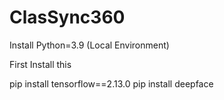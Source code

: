 # ClasSync360

Install Python=3.9 (Local Environment)

First Install this

pip install tensorflow==2.13.0
pip install deepface
